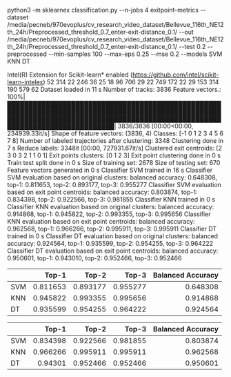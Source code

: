 python3 -m sklearnex classification.py --n-jobs 4 exitpoint-metrics --dataset /media/pecneb/970evoplus/cv_research_video_dataset/Bellevue_116th_NE12th_24h/Preprocessed_threshold_0.7_enter-exit-distance_0.1/ --out /media/pecneb/970evoplus/cv_research_video_dataset/Bellevue_116th_NE12th_24h/Preprocessed_threshold_0.7_enter-exit-distance_0.1/ --test 0.2 --preprocessed --min-samples 100 --max-eps 0.25 --mse 0.2 --models SVM KNN DT                           

Intel(R) Extension for Scikit-learn* enabled (https://github.com/intel/scikit-learn-intelex)
52
314
22
246
36
25
18
96
706
29
22
749
172
22
29
153
314
190
579
62
Dataset loaded in 11 s
Number of tracks: 3836
Feature vectors.: 100%|███████████████████████████████████████████████████████████████████████████████████████████████████████████████████████████████████████████████████████████████████████████████| 3836/3836 [00:00<00:00, 234939.33it/s]
Shape of feature vectors: (3836, 4)
Classes: [-1  0  1  2  3  4  5  6  7  8]
Number of labeled trajectories after clustering: 3348
Clustering done in 7 s
Reduce labels: 3348it [00:00, 727931.67it/s]
Clustered exit centroids: [2 3 0 3 2 1 1 0 1]
Exit points clusters: [0 1 2 3]
Exit point clustering done in 0 s
Train test split done in 0 s
Size of training set: 2678
Size of testing set: 670
Feature vectors generated in 0 s
Classifier SVM trained in 16 s
Classifier SVM evaluation based on original clusters: balanced accuracy: 0.648308, top-1: 0.811653, top-2: 0.893177, top-3: 0.955277
Classifier SVM evaluation based on exit point centroids: balanced accuracy: 0.803874, top-1: 0.834398, top-2: 0.922566, top-3: 0.981855
Classifier KNN trained in 0 s
Classifier KNN evaluation based on original clusters: balanced accuracy: 0.914868, top-1: 0.945822, top-2: 0.993355, top-3: 0.995656
Classifier KNN evaluation based on exit point centroids: balanced accuracy: 0.962568, top-1: 0.966266, top-2: 0.995911, top-3: 0.995911
Classifier DT trained in 0 s
Classifier DT evaluation based on original clusters: balanced accuracy: 0.924564, top-1: 0.935599, top-2: 0.954255, top-3: 0.964222
Classifier DT evaluation based on exit point centroids: balanced accuracy: 0.950601, top-1: 0.943010, top-2: 0.952466, top-3: 0.952466

|     |    Top-1 |    Top-2 |    Top-3 |   Balanced Accuracy |
|:----|---------:|---------:|---------:|--------------------:|
| SVM | 0.811653 | 0.893177 | 0.955277 |            0.648308 |
| KNN | 0.945822 | 0.993355 | 0.995656 |            0.914868 |
| DT  | 0.935599 | 0.954255 | 0.964222 |            0.924564 |

|     |    Top-1 |    Top-2 |    Top-3 |   Balanced Accuracy |
|:----|---------:|---------:|---------:|--------------------:|
| SVM | 0.834398 | 0.922566 | 0.981855 |            0.803874 |
| KNN | 0.966266 | 0.995911 | 0.995911 |            0.962568 |
| DT  | 0.94301  | 0.952466 | 0.952466 |            0.950601 |
